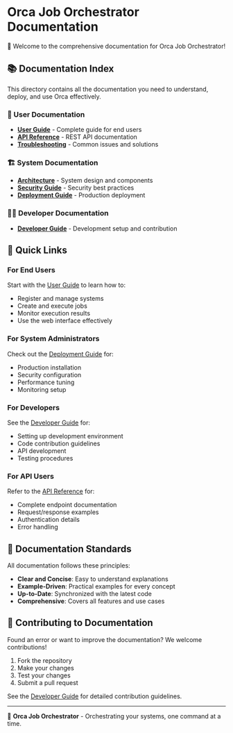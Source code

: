 # Orca Job Orchestrator Documentation

🐋 Welcome to the comprehensive documentation for Orca Job Orchestrator!

## 📚 Documentation Index

This directory contains all the documentation you need to understand, deploy, and use Orca effectively.

### 📖 User Documentation
- **[User Guide](USER_GUIDE.md)** - Complete guide for end users
- **[API Reference](API.md)** - REST API documentation
- **[Troubleshooting](TROUBLESHOOTING.md)** - Common issues and solutions

### 🏗️ System Documentation
- **[Architecture](ARCHITECTURE.md)** - System design and components
- **[Security Guide](SECURITY.md)** - Security best practices
- **[Deployment Guide](DEPLOYMENT.md)** - Production deployment

### 👨‍💻 Developer Documentation
- **[Developer Guide](DEVELOPER_GUIDE.md)** - Development setup and contribution

## 🚀 Quick Links

### For End Users
Start with the [User Guide](USER_GUIDE.md) to learn how to:
- Register and manage systems
- Create and execute jobs
- Monitor execution results
- Use the web interface effectively

### For System Administrators
Check out the [Deployment Guide](DEPLOYMENT.md) for:
- Production installation
- Security configuration
- Performance tuning
- Monitoring setup

### For Developers
See the [Developer Guide](DEVELOPER_GUIDE.md) for:
- Setting up development environment
- Code contribution guidelines
- API development
- Testing procedures

### For API Users
Refer to the [API Reference](API.md) for:
- Complete endpoint documentation
- Request/response examples
- Authentication details
- Error handling

## 🎯 Documentation Standards

All documentation follows these principles:
- **Clear and Concise**: Easy to understand explanations
- **Example-Driven**: Practical examples for every concept
- **Up-to-Date**: Synchronized with the latest code
- **Comprehensive**: Covers all features and use cases

## 🤝 Contributing to Documentation

Found an error or want to improve the documentation? We welcome contributions!

1. Fork the repository
2. Make your changes
3. Test your changes
4. Submit a pull request

See the [Developer Guide](DEVELOPER_GUIDE.md) for detailed contribution guidelines.

---

🐋 **Orca Job Orchestrator** - Orchestrating your systems, one command at a time.